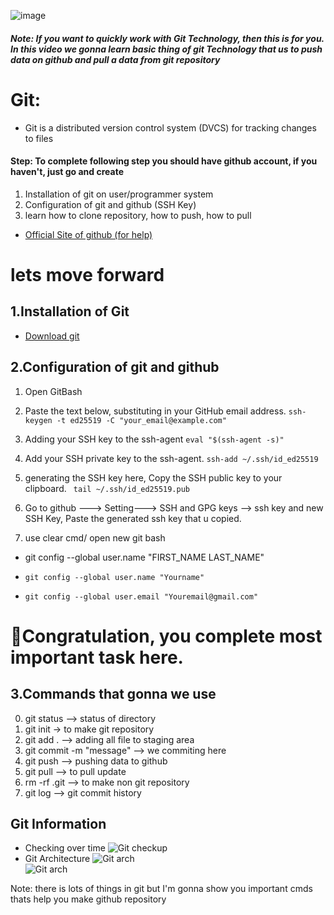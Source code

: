 ![image](https://www.freecodecamp.org/news/content/images/2022/07/git-github.png)

##### Note: If you want to quickly work with Git Technology, then this is for you. In this video we gonna learn basic thing of git Technology that us to push data on github and pull a data from git repository

# Git: 
- Git is a distributed version control system (DVCS) for tracking changes to files

#### Step: To complete following step you should have github account, if you haven't, just go  and create

1. Installation of git on user/programmer system
2. Configuration of git and github (SSH Key)
3. learn how to clone repository, how to push, how to pull

- [Official Site of github (for help)](https://docs.github.com/en/authentication/connecting-to-github-with-ssh/generating-a-new-ssh-key-and-adding-it-to-the-ssh-agent)

# lets move forward
## 1.Installation of Git
- [Download git](https://git-scm.com/downloads)


## 2.Configuration of git and github
1. Open GitBash

2. Paste the text below, substituting in your GitHub email address.
```ssh-keygen -t ed25519 -C "your_email@example.com"```

3. Adding your SSH key to the ssh-agent
```eval "$(ssh-agent -s)"```

4. Add your SSH private key to the ssh-agent.
```ssh-add ~/.ssh/id_ed25519```

5. generating the SSH key here, Copy the SSH public key to your clipboard.
``` tail ~/.ssh/id_ed25519.pub```

6. Go to github ---> Setting---> SSH and GPG keys --> ssh key 
and new SSH Key, Paste the generated ssh key that u copied.

7. use clear cmd/ open new git bash 
- git config --global user.name "FIRST_NAME LAST_NAME"

- ```git config --global user.name "Yourname"```
- ```git config --global user.email "Youremail@gmail.com"```

# 🎉Congratulation, you complete most important task here. 

## 3.Commands that gonna we use
0. git status --> status of directory
1. git init -> to make git repository
2. git add . --> adding all file to staging area
3. git commit -m  "message" --> we commiting here 
4. git push --> pushing data to github
5. git pull --> to pull update
6. rm -rf .git --> to make non git repository
7. git log --> git commit history


## Git Information
- Checking over time
![Git checkup](https://intellipaat.com/blog/wp-content/uploads/2020/04/Git-1-1.jpg)</br>
- Git Architecture
![Git arch](https://intellipaat.com/blog/wp-content/uploads/2020/04/Git-3.jpg)</br>
![Git arch](https://intellipaat.com/blog/wp-content/uploads/2020/04/Git-4.jpg)</br>

Note: there is lots of things in git but I'm gonna show you important cmds thats help you make github repository
